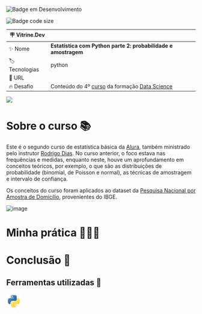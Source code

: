 
![Badge em Desenvolvimento](http://img.shields.io/static/v1?label=STATUS&message=EM%20DESENVOLVIMENTO&color=GREEN&style=for-the-badge)

![Badge code size](https://img.shields.io/github/languages/code-size/fab-souza/estatistica-parte-2)

| :placard: Vitrine.Dev |    |
| -------------  | --- |
| :sparkles: Nome        | **Estatística com Python parte 2: probabilidade e amostragem**
| :label: Tecnologias | python
| :rocket: URL         | 
| :fire: Desafio     | Conteúdo do 4º [curso](https://www.alura.com.br/curso-online-estatistica-probabilidade-e-amostragem) da formação [Data Science](https://www.alura.com.br/formacao-data-science)

![](https://user-images.githubusercontent.com/67301805/236349468-3b024586-dcb1-48db-98fd-8779169a49e1.jpg#vitrinedev)


# Sobre o curso 📚

Este é o segundo curso de estatística básica da [Alura](https://www.alura.com.br/), também ministrado pelo instrutor [Rodrigo Dias](https://www.linkedin.com/in/rodrigo-fernando-dias-118181120/). No curso anterior, o foco estava nas frequências e medidas, enquanto neste, houve um aprofundamento em conceitos teóricos, por exemplo, o que são as distribuições de probabilidade (binomial, de Poisson e normal), as técnicas de amostragem e intervalo de confiança. 

Os conceitos do curso foram aplicados ao dataset da [Pesquisa Nacional por Amostra de Domicílio](https://www.ibge.gov.br/estatisticas/sociais/populacao/19897-sintese-de-indicadores-pnad2.html?=&t=microdados), provenientes do IBGE.

![image](https://user-images.githubusercontent.com/67301805/236932527-88136f4d-4077-4419-81e4-6e36380afceb.png)






# Minha prática 👩🏻‍💻








# Conclusão 🏁




## Ferramentas utilizadas 🧰
<p>
  <a href="https://www.python.org" target="_blank" rel="noreferrer"> <img src="https://raw.githubusercontent.com/devicons/devicon/master/icons/python/python-original.svg" alt="python" width="40" height="40"/> </a>
  </p>
